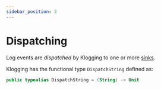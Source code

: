 ```yaml
---
sidebar_position: 2
---
```


# Dispatching

Log events are _dispatched_ by Klogging to one or more [sinks](sinks).

Klogging has the functional type `DispatchString` defined as:

```kotlin
public typealias DispatchString = (String) -> Unit
```


